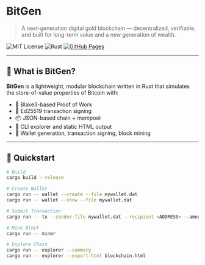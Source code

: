 # BitGen

> A next-generation digital gold blockchain — decentralized, verifiable, and built for long-term value and a new generation of wealth.

![MIT License](https://img.shields.io/badge/license-MIT-green.svg)
![Rust](https://img.shields.io/badge/language-Rust-orange)
[![GitHub Pages](https://img.shields.io/badge/Explorer-Live-blue)](https://dancon3147.github.io/bitgen/)

---

## 🧱 What is BitGen?

**BitGen** is a lightweight, modular blockchain written in Rust that simulates the store-of-value properties of Bitcoin with:

- 💠 Blake3-based Proof of Work
- 🔐 Ed25519 transaction signing
- 📦 JSON-based chain + mempool
- 🧭 CLI explorer and static HTML output
- 🧪 Wallet generation, transaction signing, block mining

---

## 🚀 Quickstart

```bash
# Build
cargo build --release

# Create Wallet
cargo run -- wallet --create --file mywallet.dat
cargo run -- wallet --show --file mywallet.dat

# Submit Transaction
cargo run -- tx --sender-file mywallet.dat --recipient <ADDRESS> --amount 10

# Mine Block
cargo run -- miner

# Explore Chain
cargo run -- explorer --summary
cargo run -- explorer --export-html blockchain.html
